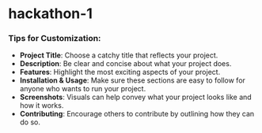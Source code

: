 # hackathon-1

### Tips for Customization:

- **Project Title**: Choose a catchy title that reflects your project.
- **Description**: Be clear and concise about what your project does.
- **Features**: Highlight the most exciting aspects of your project.
- **Installation & Usage**: Make sure these sections are easy to follow for anyone who wants to run your project.
- **Screenshots**: Visuals can help convey what your project looks like and how it works.
- **Contributing**: Encourage others to contribute by outlining how they can do so.
